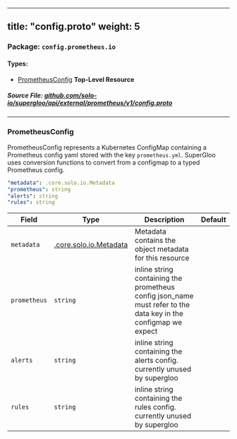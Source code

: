 
---
title: "config.proto"
weight: 5
---

<!-- Code generated by solo-kit. DO NOT EDIT. -->


### Package: `config.prometheus.io` 
#### Types:


- [PrometheusConfig](#prometheusconfig) **Top-Level Resource**
  



##### Source File: [github.com/solo-io/supergloo/api/external/prometheus/v1/config.proto](https://github.com/solo-io/supergloo/blob/master/api/external/prometheus/v1/config.proto)





---
### PrometheusConfig

 
PrometheusConfig represents a Kubernetes ConfigMap containing a
Prometheus config yaml stored with the key `prometheus.yml`.
SuperGloo uses conversion functions to convert from a configmap
to a typed Prometheus config.

```yaml
"metadata": .core.solo.io.Metadata
"prometheus": string
"alerts": string
"rules": string

```

| Field | Type | Description | Default |
| ----- | ---- | ----------- |----------- | 
| `metadata` | [.core.solo.io.Metadata](../../../../../../solo-kit/api/v1/metadata.proto.sk#metadata) | Metadata contains the object metadata for this resource |  |
| `prometheus` | `string` | inline string containing the prometheus config json_name must refer to the data key in the configmap we expect |  |
| `alerts` | `string` | inline string containing the alerts config. currently unused by supergloo |  |
| `rules` | `string` | inline string containing the rules config. currently unused by supergloo |  |





<!-- Start of HubSpot Embed Code -->
<script type="text/javascript" id="hs-script-loader" async defer src="//js.hs-scripts.com/5130874.js"></script>
<!-- End of HubSpot Embed Code -->
